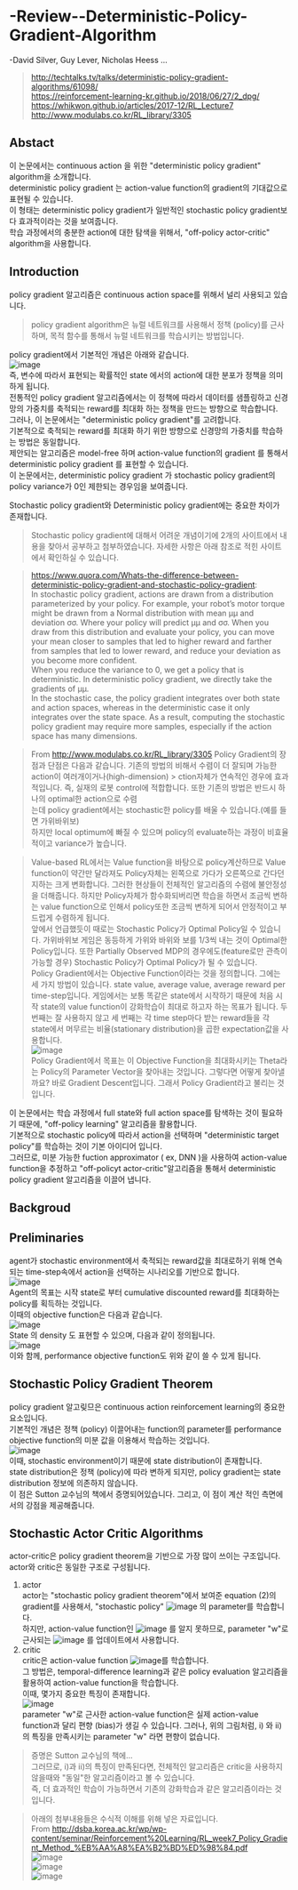 # -Review--Deterministic-Policy-Gradient-Algorithm
-David Silver, Guy Lever, Nicholas Heess ... 
> http://techtalks.tv/talks/deterministic-policy-gradient-algorithms/61098/  
> https://reinforcement-learning-kr.github.io/2018/06/27/2_dpg/  
> https://whikwon.github.io/articles/2017-12/RL_Lecture7  
> http://www.modulabs.co.kr/RL_library/3305  

## Abstact
이 논문에서는 continuous action 을 위한 "deterministic policy gradient" algorithm을 소개합니다.  
deterministic policy gradient 는 action-value function의 gradient의 기대값으로 표현될 수 있습니다.  
이 형태는 deterministic policy gradient가 일반적인 stochastic policy gradient보다 효과적이라는 것을 보여줍니다.  
학습 과정에서의 충분한 action에 대한 탐색을 위해서, "off-policy actor-critic" algorithm을 사용합니다.  

## Introduction
policy gradient 알고리즘은 continuous action space를 위해서 널리 사용되고 있습니다.  
> policy gradient algorithm은 뉴럴 네트워크를 사용해서 정책 (policy)를 근사하며, 목적 함수를 통해서 뉴럴 네트워크를 학습시키는 방법입니다.  

policy gradient에서 기본적인 개념은 아래와 같습니다.  
![image](https://user-images.githubusercontent.com/40893452/44691995-d67d7880-aa9b-11e8-9f40-9349abad83bf.png)  
즉, 변수에 따라서 표현되는 확률적인 state 에서의 action에 대한 분포가 정책을 의미하게 됩니다.  
전통적인 policy gradient 알고리즘에서는 이 정책에 따라서 데이터를 샘플링하고 신경망의 가중치를 축적되는 reward를 최대화 하는 정책을 만드는 방향으로 학습합니다.                                          
그러나, 이 논문에서는 "deterministic policy gradient"를 고려합니다.  
기본적으로 축적되는 reward를 최대화 하기 위한 방향으로 신경망의 가중치를 학습하는 방법은 동일합니다.  
제안되는 알고리즘은 model-free 하며 action-value function의 gradient 를 통해서 deterministic policy gradient 를 표현할 수 있습니다.  
이 논문에서는, deterministic policy gradient 가 stochastic policy gradient의 policy variance가 0인 제한되는 경우임을 보여줍니다.  

Stochastic policy gradient와 Deterministic policy gradient에는 중요한 차이가 존재합니다.  

> Stochastic policy gradient에 대해서 어려운 개념이기에 2개의 사이트에서 내용을 찾아서 공부하고 첨부하였습니다.
> 자세한 사항은 아래 참조로 적힌 사이트에서 확인하실 수 있습니다.

>https://www.quora.com/Whats-the-difference-between-deterministic-policy-gradient-and-stochastic-policy-gradient:  
>In stochastic policy gradient, actions are drawn from a distribution parameterized by your policy. For example, your robot’s motor torque might be drawn from a Normal distribution with mean μμ and deviation σσ. Where your policy will predict μμ and σσ. When you draw from this distribution and evaluate your policy, you can move your mean closer to samples that led to higher reward and farther from samples that led to lower reward, and reduce your deviation as you become more confident.  
>When you reduce the variance to 0, we get a policy that is deterministic. In deterministic policy gradient, we directly take the gradients of μμ.  
>In the stochastic case, the policy gradient integrates over both state and action spaces, whereas in the deterministic case it only integrates over the state space. As a result, computing the stochastic policy gradient may require more samples, especially if the action space has many dimensions.

> From  http://www.modulabs.co.kr/RL_library/3305
> Policy Gradient의 장점과 단점은 다음과 같습니다. 기존의 방법의 비해서 수렴이 더 잘되며 가능한 action이 여러개이거나(high-dimension)   > ction자체가 연속적인 경우에 효과적입니다. 즉, 실재의 로봇 control에 적합합니다. 또한 기존의 방법은 반드시 하나의 optimal한 action으로 수렴  
> 는데 policy gradient에서는 stochastic한 policy를 배울 수 있습니다.(예를 들면 가위바위보)    
> 하지만 local optimum에 빠질 수 있으며 policy의 evaluate하는 과정이 비효율적이고 variance가 높습니다.

> Value-based RL에서는 Value function을 바탕으로 policy계산하므로 Value function이 약간만 달라져도 Policy자체는 왼쪽으로 가다가 오른쪽으로 간다던지하는 크게 변화합니다. 그러한 현상들이 전체적인 알고리즘의 수렴에 불안정성을 더해줍니다. 하지만 Policy자체가 함수화되버리면 학습을 하면서 조금씩 변하는 value function으로 인해서 policy또한 조금씩 변하게 되어서 안정적이고 부드럽게 수렴하게 됩니다.  
> 앞에서 언급했듯이 때로는 Stochastic Policy가 Optimal Policy일 수 있습니다. 가위바위보 게임은 동등하게 가위와 바위와 보를 1/3씩 내는 것이 Optimal한 Policy입니다. 또한 Partially Observed MDP의 경우에도(feature로만 관측이 가능할 경우) Stochastic Policy가 Optimal Policy가 될 수 있습니다.  
> Policy Gradient에서는 Objective Function이라는 것을 정의합니다. 그에는 세 가지 방법이 있습니다. state value, average value, average reward per time-step입니다. 게임에서는 보통 똑같은 state에서 시작하기 때문에 처음 시작 state의 value function이 강화학습이 최대로 하고자 하는 목표가 됩니다. 두 번째는 잘 사용하지 않고 세 번째는 각 time step마다 받는 reward들을 각 state에서 머무르는 비율(stationary distribution)을 곱한 expectation값을 사용합니다.  
> ![image](https://user-images.githubusercontent.com/40893452/44898533-31cc9680-ad3a-11e8-87de-bc2907123993.png)  
> Policy Gradient에서 목표는 이 Objective Function을 최대화시키는 Theta라는 Policy의 Parameter Vector을 찾아내는 것입니다. 그렇다면 어떻게 찾아낼까요? 바로 Gradient Descent입니다. 그래서 Policy Gradient라고 불리는 것입니다.  

이 논문에서는 학습 과정에서 full state와 full action space를 탐색하는 것이 필요하기 때문에, "off-policy learning" 알고리즘을 활용합니다.  
기본적으로 stochastic policy에 따라서 action을 선택하며 "deterministic target policy"를 학습하는 것이 기본 아이디어 입니다.  
그러므로, 미분 가능한 fuction approximator ( ex, DNN )을 사용하여 action-value function을 추정하고 "off-policyt actor-critic"알고리즘을 통해서 deterministic policy gradient 알고리즘을 이끌어 냅니다.  

## Backgroud 
## Preliminaries
agent가 stochastic environment에서 축적되는 reward값을 최대로하기 위해 연속되는 time-step속에서 action을 선택하는 시나리오를 기반으로 합니다.  
![image](https://user-images.githubusercontent.com/40893452/44899986-5dea1680-ad3e-11e8-8446-d35a6fea9172.png)  
Agent의 목표는 시작 state로 부터 cumulative discounted reward를 최대화하는 policy를 획득하는 것입니다.  
이때의 objective function은 다음과 같습니다.  
![image](https://user-images.githubusercontent.com/40893452/44902065-f8992400-ad43-11e8-83f8-cc82d773e2cc.png)  
State 의 density 도 표현할 수 있으며, 다음과 같이 정의됩니다.  
![image](https://user-images.githubusercontent.com/40893452/44902457-0602de00-ad45-11e8-9f35-3a5139cfae46.png)  
이와 함께, performance objective function도 위와 같이 쓸 수 있게 됩니다.  

## Stochastic Policy Gradient Theorem
policy gradient 알고맂므은 continuous action reinforcement learning의 중요한 요소입니다.  
기본적인 개념은 정책 (policy) 이끌어내는 function의 parameter를 performance objective function의 미분 값을 이용해서 학습하는 것입니다.  
![image](https://user-images.githubusercontent.com/40893452/44918518-27c88900-ad76-11e8-8f9c-8c90932f60b7.png)  
이때, stochastic environment이기 때문에 state distribution이 존재합니다.  
state distribution은 정책 (policy)에 따라 변하게 되지만, policy gradient는 state distribution 정보에 의존하지 않습니다.  
이 점은 Sutton 교수님의 책에서 증명되어있습니다. 
그리고, 이 점이 계산 적인 측면에서의 강점을 제공해줍니다.  

## Stochastic Actor Critic Algorithms
actor-critic은 policy gradient theorem을 기반으로 가장 많이 쓰이는 구조입니다.  
actor와 critic은 동일한 구조로 구성됩니다.  
1. actor  
actor는 "stochastic policy gradient theorem"에서 보여준 equation (2)의 gradient를 사용해서, "stochastic policy" ![image](https://user-images.githubusercontent.com/40893452/44918802-d8cf2380-ad76-11e8-9b37-426d75f57be1.png) 의 parameter를 학습합니다.  
하지만, action-value function인 ![image](https://user-images.githubusercontent.com/40893452/44918860-f7cdb580-ad76-11e8-97f2-48744d192b91.png) 를 알지 못하므로, parameter "w"로 근사되는 ![image](https://user-images.githubusercontent.com/40893452/44918903-1469ed80-ad77-11e8-83e0-559db786fcdd.png) 를 업데이트에서 사용합니다.  
2. critic  
critic은 action-value function ![image](https://user-images.githubusercontent.com/40893452/44918903-1469ed80-ad77-11e8-83e0-559db786fcdd.png)를 학습합니다.  
그 방법은, temporal-difference learning과 같은 policy evaluation 알고리즘을 활용하여 action-value function을 학습합니다.  
이때, 몇가지 중요한 특징이 존재합니다.  
![image](https://user-images.githubusercontent.com/40893452/44919070-87736400-ad77-11e8-80bf-98598de1df81.png)  
parameter "w"로 근사한 action-value function은 실제 action-value function과 달리 편향 (bias)가 생길 수 있습니다.  그러나, 위의 그림처럼, i) 와 ii) 의 특징을 만족시키는 parameter "w" 라면 편향이 없습니다.  
> 증명은 Sutton 교수님의 책에...  
그러므로, i)과 ii)의 특징이 만족된다면, 전체적인 알고리즘은 critic을 사용하지 않을때와 "동일"한 알고리즘이라고 볼 수 있습니다.  
즉, 더 효과적인 학습이 가능하면서 기존의 강화학습과 같은 알고리즘이라는 것입니다.  

> 아래의 첨부내용들은 수식적 이해를 위해 넣은 자료입니다.  
> From http://dsba.korea.ac.kr/wp/wp-content/seminar/Reinforcement%20Learning/RL_week7_Policy_Gradient_Method_%EB%AA%A8%EA%B2%BD%ED%98%84.pdf  
> ![image](https://user-images.githubusercontent.com/40893452/44919516-aaeade80-ad78-11e8-8fe0-12fc11dabc1a.png)  
> ![image](https://user-images.githubusercontent.com/40893452/44919551-bfc77200-ad78-11e8-9b3d-5f956b7f028e.png)  
> ![image](https://user-images.githubusercontent.com/40893452/44919726-1df45500-ad79-11e8-98da-5d1d41f07bef.png)  










